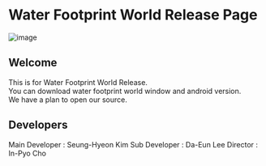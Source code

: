 # Water Footprint World Release Page

![image](https://user-images.githubusercontent.com/69389633/97096463-aba50400-16a7-11eb-84de-0d0964b81492.png)

## Welcome
This is for Water Footprint World Release.  
You can download water footprint world window and android version.  
We have a plan to open our source.  

## Developers
Main Developer : Seung-Hyeon Kim
Sub Developer : Da-Eun Lee
Director : In-Pyo Cho
